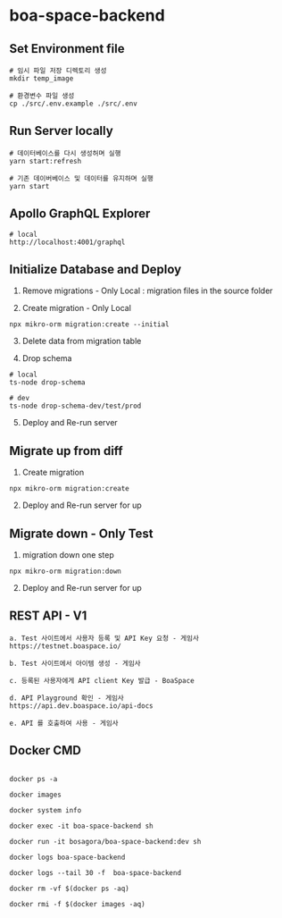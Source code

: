 # boa-space-backend

## Set Environment file

```
# 임시 파일 저장 디렉토리 생성
mkdir temp_image

# 환경변수 파일 생성
cp ./src/.env.example ./src/.env
```

## Run Server locally

```
# 데이터베이스를 다시 생성허며 실행
yarn start:refresh

# 기존 데이버베이스 및 데이터를 유지하며 실행
yarn start
```


## Apollo GraphQL Explorer

```
# local
http://localhost:4001/graphql

```


## Initialize Database and Deploy
1. Remove migrations - Only Local
   : migration files in the source folder

2. Create migration - Only Local
```
npx mikro-orm migration:create --initial
```
3. Delete data from migration table

4. Drop schema
```
# local
ts-node drop-schema

# dev
ts-node drop-schema-dev/test/prod
```
5. Deploy and Re-run server


## Migrate up from diff
1. Create migration
```
npx mikro-orm migration:create
```

2. Deploy and Re-run server for up

## Migrate down - Only Test
1. migration down one step
```
npx mikro-orm migration:down
```

2. Deploy and Re-run server for up



## REST API - V1
```
a. Test 사이트에서 사용자 등록 및 API Key 요청 - 게임사
https://testnet.boaspace.io/

b. Test 사이트에서 아이템 생성 - 게임사

c. 등록된 사용자에게 API client Key 발급 - BoaSpace

d. API Playground 확인 - 게임사
https://api.dev.boaspace.io/api-docs

e. API 를 호출하여 사용 - 게임사
```


## Docker CMD
```

docker ps -a

docker images

docker system info

docker exec -it boa-space-backend sh

docker run -it bosagora/boa-space-backend:dev sh

docker logs boa-space-backend

docker logs --tail 30 -f  boa-space-backend

docker rm -vf $(docker ps -aq)

docker rmi -f $(docker images -aq)
```

